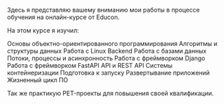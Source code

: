 Здесь я представляю вашему вниманию мои работы в процессе обучения на онлайн-курсе от Educon.

На этом курсе я изучил:

Основы объектно-ориентированного программирования
Алгоритмы и структуры данных
Работа с Linux
Backend
Работа с базами данных
Потоки, процессы и асинхронность
Работа с фреймворком Django
Работа с фреймворком FastAPI
API и REST API
Системы контейнеризации
Подготовка к запуску
Развертывание приложений
Жизненный цикл ПО

Так же практикую PET-проекты для повышения своей квалификации.

